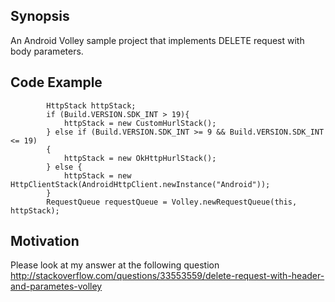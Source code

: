 ## Synopsis

An Android Volley sample project that implements DELETE request with body parameters.

## Code Example
```
        HttpStack httpStack;
        if (Build.VERSION.SDK_INT > 19){
            httpStack = new CustomHurlStack();
        } else if (Build.VERSION.SDK_INT >= 9 && Build.VERSION.SDK_INT <= 19)
        {
            httpStack = new OkHttpHurlStack();
        } else {
            httpStack = new HttpClientStack(AndroidHttpClient.newInstance("Android"));
        }
        RequestQueue requestQueue = Volley.newRequestQueue(this, httpStack);
```
## Motivation

Please look at my answer at the following question http://stackoverflow.com/questions/33553559/delete-request-with-header-and-parametes-volley
